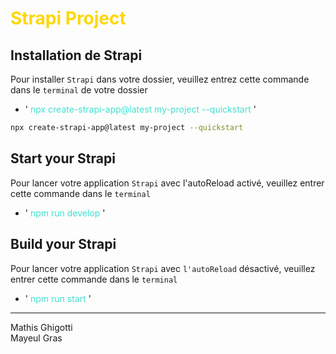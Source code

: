 # <span style="color: gold"> Strapi Project </span>

## Installation de Strapi

Pour installer `Strapi` dans votre dossier, veuillez entrez cette commande dans le ``terminal`` de votre dossier 


- '<span style="color: turquoise"> npx create-strapi-app@latest my-project --quickstart </span>'

```bash
npx create-strapi-app@latest my-project --quickstart
```
## Start your Strapi

Pour lancer votre application ``Strapi`` avec l'autoReload activé, veuillez entrer cette commande dans le ``terminal``

- '<span style="color: turquoise"> npm run develop </span>'

## Build your Strapi 

Pour lancer votre application `Strapi` avec `l'autoReload` désactivé, veuillez entrer cette commande dans le ``terminal``

- '<span style="color: turquoise"> npm run start </span>'


----
Mathis Ghigotti <br>
Mayeul Gras

